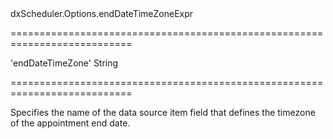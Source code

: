 <!--id-->dxScheduler.Options.endDateTimeZoneExpr<!--/id-->
===========================================================================
<!--default-->'endDateTimeZone'<!--/default-->
<!--type-->String<!--/type-->
===========================================================================

<!--shortDescription-->
Specifies the name of the data source item field that defines the timezone of the appointment end date.
<!--/shortDescription-->

<!--fullDescription-->

<!--/fullDescription-->